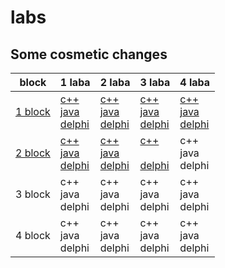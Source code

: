 # labs
## Some cosmetic changes


| block                        |                                                                                              1 laba                                                                                           |                                                                                          2 laba                                                                                               |                                                                              3 laba                                                                                                            |                                                                              4 laba                                                                                                    |
|------------------------------|-----------------------------------------------------------------------------------------------------------------------------------------------------------------------------------------------|-----------------------------------------------------------------------------------------------------------------------------------------------------------------------------------------------|------------------------------------------------------------------------------------------------------------------------------------------------------------------------------------------------|----------------------------------------------------------------------------------------------------------------------------------------------------------------------------------------|
| <a href="1block">1 block</a> | <a href="1block/1/C++/ConsoleApplication1/ConsoleApplication1.cpp">c++</a> <br> <a href="1block/1/Java/project/src/Main.java">java</a> <br> <a href="1block/1/Delphi/Project1.dpr">delphi</a> | <a href="1block/2/C++/ConsoleApplication1/ConsoleApplication1.cpp">c++</a> <br> <a href="1block/2/Java/project/src/Main.java">java</a> <br> <a href="1block/2/Delphi/Project1.dpr">delphi</a> | <a href="1block/3/C++/ConsoleApplication1/ConsoleApplication1.cpp">c++</a> <br> <a href="1block/3/Java/untitled/src/Main.java">java</a> <br> <a href="1block/3/Delphi/Project1.dpr">delphi</a> | <a href="1block/4/C++/ConsoleApplication1/ConsoleApplication1.cpp">c++</a> <br> <a href="1block/4/Java/untitled/src/Main.java">java</a> <br> <a href="1block/4/Delphi/Project1.dpr">delphi</a> |
| <a href="2block">2 block</a> | <a href="2block/1/c++/ConsoleApplication1/ConsoleApplication1.cpp">c++</a> <br> <a href="2block/1/Java/project/src/Main.java">java</a> <br> <a href="2block/1/Delphi/Project2.dpr">delphi</a> | <a href="2block/2/C++/ConsoleApplication1/ConsoleApplication1.cpp">c++</a> <br><a href="2block/2/Java/project2_2/src/Main.java">java</a><br> <a href="2block/2/Delphi/Project2.dpr">delphi</a>| <a href="2block/3/C++/ConsoleApplication1/ConsoleApplication1.cpp">c++</a> <br>  <br> <a href="2block/3/Delphi/Project2.dpr">delphi</a> |  c++                                                                       <br>   java                                                  <br>  delphi                                           |
| 3 block                      | c++                                                                        <br> java                                                   <br> delphi                                            |    c++                                                                     <br> java                                                   <br> delphi                                            | c++                                                                        <br> java                                                    <br> delphi                                            |  c++                                                                       <br>   java                                                  <br>  delphi                                           |
| 4 block                      | c++                                                                        <br> java                                                   <br> delphi                                            |   c++                                                                      <br> java                                                   <br> delphi                                            | c++                                                                        <br> java                                                    <br> delphi                                            |  c++                                                                       <br>   java                                                  <br>  delphi                                           |


